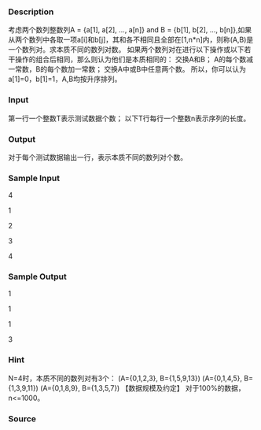 
### Description
考虑两个数列整数列A = {a[1], a[2], …, a[n]} and B = {b[1], b[2], …, b[n]},如果从两个数列中各取一项a[i]和b[j]，其和各不相同且全部在[1,n*n]内，则称(A,B)是一个数列对。求本质不同的数列对数。
如果两个数列对在进行以下操作或以下若干操作的组合后相同，那么则认为他们是本质相同的：
交换A和B；
A的每个数减一常数，B的每个数加一常数；
交换A中或B中任意两个数。
所以，你可以认为a[1]=0，b[1]=1，A,B均按升序排列。

### Input
第一行一个整数T表示测试数据个数；
以下T行每行一个整数n表示序列的长度。

### Output
对于每个测试数据输出一行，表示本质不同的数列对个数。

### Sample Input
4

1

2

3

4


### Sample Output

1

1

1

3


### Hint

N=4时，本质不同的数列对有3个：
(A={0,1,2,3}, B={1,5,9,13})
(A={0,1,4,5}, B={1,3,9,11})
(A={0,1,8,9}, B={1,3,5,7})
【数据规模及约定】
对于100%的数据，n<=1000。
 

### Source
